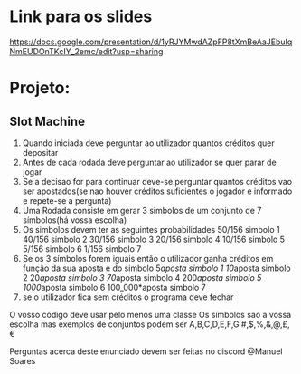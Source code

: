 # Link para os slides 
https://docs.google.com/presentation/d/1yRJYMwdAZpFP8tXmBeAaJEbuIqNmEUDOnTKcIY_2emc/edit?usp=sharing

# Projeto: 
## Slot Machine
1. Quando iniciada deve perguntar ao utilizador quantos créditos quer depositar
2. Antes de cada rodada deve perguntar ao utilizador se quer parar de jogar
3. Se a decisao for para continuar deve-se perguntar quantos créditos vao ser apostados(se nao houver créditos suficientes o jogador e informado e repete-se a pergunta)
4. Uma Rodada consiste em gerar 3 simbolos de um conjunto de 7 símbolos(há vossa escolha) 
5. Os simbolos devem ter as seguintes probabilidades
    50/156 simbolo 1
    40/156 simbolo 2
    30/156 simbolo 3
    20/156 simbolo 4
    10/156 simbolo 5
    5/156 simbolo 6
    1/156 simbolo 7
6. Se os 3 símbolos forem iguais então o utilizador ganha créditos em função da sua aposta e do simbolo
    5*aposta simbolo 1
    10*aposta simbolo 2
    20*aposta simbolo 3
    70*aposta simbolo 4
    200*aposta simbolo 5
    1000*aposta simbolo 6
    100_000*aposta simbolo 7
7. se o utilizador fica sem créditos o programa deve fechar

O vosso código deve usar pelo menos uma classe
Os símbolos sao a vossa escolha mas exemplos de conjuntos podem ser
A,B,C,D,E,F,G
#,$,%,&,@,£,€

Perguntas acerca deste enunciado devem ser feitas no discord @Manuel Soares
